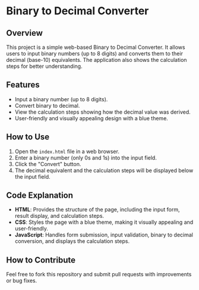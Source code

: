 # Binary to Decimal Converter

## Overview

This project is a simple web-based Binary to Decimal Converter. It allows users to input binary numbers (up to 8 digits) and converts them to their decimal (base-10) equivalents. The application also shows the calculation steps for better understanding.

## Features

- Input a binary number (up to 8 digits).
- Convert binary to decimal.
- View the calculation steps showing how the decimal value was derived.
- User-friendly and visually appealing design with a blue theme.

## How to Use

1. Open the `index.html` file in a web browser.
2. Enter a binary number (only 0s and 1s) into the input field.
3. Click the "Convert" button.
4. The decimal equivalent and the calculation steps will be displayed below the input field.

## Code Explanation

- **HTML**: Provides the structure of the page, including the input form, result display, and calculation steps.
- **CSS**: Styles the page with a blue theme, making it visually appealing and user-friendly.
- **JavaScript**: Handles form submission, input validation, binary to decimal conversion, and displays the calculation steps.

## How to Contribute

Feel free to fork this repository and submit pull requests with improvements or bug fixes.

